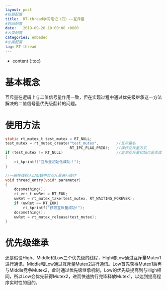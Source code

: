 ```yaml
---
layout: post
#标题配置
title:  RT-thread学习笔记（四）——互斥量
#时间配置
date:   2019-09-28 10:00:00 +0800
#大类配置
categories: embeded
#小类配置
tag: RT-thread
---
```


* content
{:toc}



# 基本概念
互斥量在逻辑上与二值信号量作用一致，但在实现过程中通过优先级继承这一方法解决的二值信号量优先级翻转的问题。  

# 使用方法

``` c
static rt_mutex_t test_mutex = RT_NULL;
test_mutex = rt_mutex_create("test_mutex",        //互斥量名
                             RT_IPC_FLAG_PRIO);   //操作互斥量方式
if (test_mutex != RT_NULL)                        //监测互斥量初始化是否成功
{
    rt_kprintf("互斥量初始化成功！");
}

//一般在线程入口函数中对互斥量进行操作
void thread_entry(void* parameter)
{
    dosomething();
    rt_err_t uwRet = RT_EOK;
    uwRet = rt_mutex_take(test_mutex, RT_WAITING_FOREVER);
    if (uwRet == RT_EOK)
        rt_kprintf("获取互斥量成功!");
    dosomething();
    uwRet = rt_mutex_release(test_mutex);
}
```

# 优先级继承
还是假设High、Middle和Low三个优先级的线程，High和Low通过互斥量Mutex1进行通讯，Middle和Low通过互斥量Mutex2进行通讯。Low首先获得Mutex1后再与Middle竞争Mutex2，此时通过优先级继承机制，Low的优先级提高到与High相同，所以Low会优先获得Mutex2，进而快速执行完毕释放Mutex1，以达到提高程序实时性的目的。